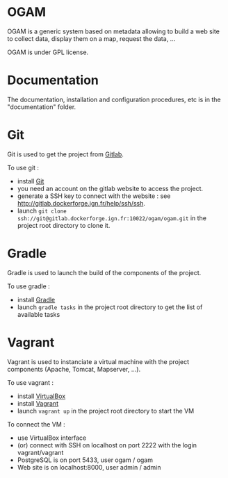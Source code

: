 # OGAM

OGAM is a generic system based on metadata allowing to build a web site to collect data, display them on a map, request the data, ... 
 
OGAM is under GPL license.


# Documentation

The documentation, installation and configuration procedures, etc is in the "documentation" folder.

# Git
Git is used to get the project from [Gitlab](http://gitlab.dockerforge.ign.fr/ogam/ogam).

To use git :
* install [Git](https://git-scm.com/)
* you need an account on the gitlab website to access the project.
* generate a SSH key to connect with the website : see http://gitlab.dockerforge.ign.fr/help/ssh/ssh.
* launch `git clone ssh://git@gitlab.dockerforge.ign.fr:10022/ogam/ogam.git` in the project root directory to clone it.


# Gradle

Gradle is used to launch the build of the components of the project.

To use gradle :
* install [Gradle](https://gradle.org/)
* launch `gradle tasks`  in the project root directory to get the list of available tasks


# Vagrant

Vagrant is used to instanciate a virtual machine with the project components (Apache, Tomcat, Mapserver, ...).

To use vagrant : 
* install [VirtualBox](https://www.virtualbox.org/)
* install [Vagrant](https://www.vagrantup.com/)
* launch `vagrant up`  in the project root directory to start the VM

To connect the VM :
* use VirtualBox interface
* (or) connect with SSH on localhost on port 2222 with the login vagrant/vagrant  
* PostgreSQL is on port 5433, user ogam / ogam
* Web site is on localhost:8000, user admin / admin
